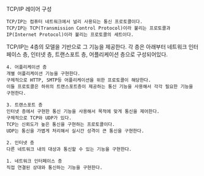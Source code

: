 TCP/IP 레이어 구성
```
TCP/IP는 컴퓨터 네트워크에서 널리 사용되는 통신 프로토콜이다.
TCP/IP는 TCP(Transmission Control Protocol)이라 불리는 프로토콜과 IP(Internet Protocol)이라 불리는 프로토콜의 세트이다.
```
  
TCP/IP는 4층의 모델을 기반으로 그 기능을 제공한다.
각 층은 아래부터 네트워크 인터페이스 층, 인터넷 층, 트랜스포트 층, 어플리케이션 층으로 구성되어있다.
```
4. 어플리케이션 층
개별 어플리케이션 기능을 구현한다.
구체적으로 HTTP, SMTP등 어플리케이션을 위한 프로토콜이 해당한다.
이들 프로토콜은 하위의 트랜스포트층이 제공하는 통신 기능을 사용해서 각각 필요한 기능을 구현한다.
```
```
3. 트랜스포트 층
인터넷 층에서 구현한 통신 기능을 사용해서 목적에 맞게 통신을 제어한다.
구체적으로 TCP와 UDP가 있다.
TCP는 신뢰도가 높은 통신을 구현하는 프로토콜이다.
UDP는 통신을 가볍게 처리해서 실시간 성격이 큰 통신을 구현한다.
```
```
2. 인터넷 층
다른 네트워크 내의 대상과 통신할 수 있는 기능을 구현한다.
```
```
1. 네트워크 인터페이스 층
직접 연결된 상대와 통신하는 기능을 구현한다.
```

